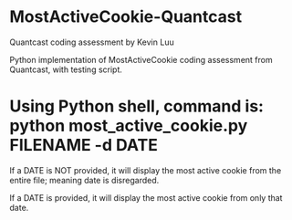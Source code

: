 # MostActiveCookie-Quantcast
Quantcast coding assessment by Kevin Luu

Python implementation of MostActiveCookie coding assessment from Quantcast, with testing script.

# Using Python shell, command is: python most_active_cookie.py FILENAME -d DATE
If a DATE is NOT provided, it will display the most active cookie from the entire file; meaning date is disregarded.

If a DATE is provided, it will display the most active cookie from only that date.
